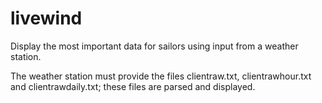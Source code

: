 livewind
========

Display the most important data for sailors using input from a weather station.

The weather station must provide the files clientraw.txt, clientrawhour.txt and clientrawdaily.txt; these files are parsed and displayed.